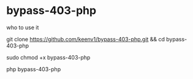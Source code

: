 # bypass-403-php
who to use it 

git clone https://github.com/keenv1/bypass-403-php.git && cd bypass-403-php

sudo chmod +x bypass-403-php

php bypass-403-php 
